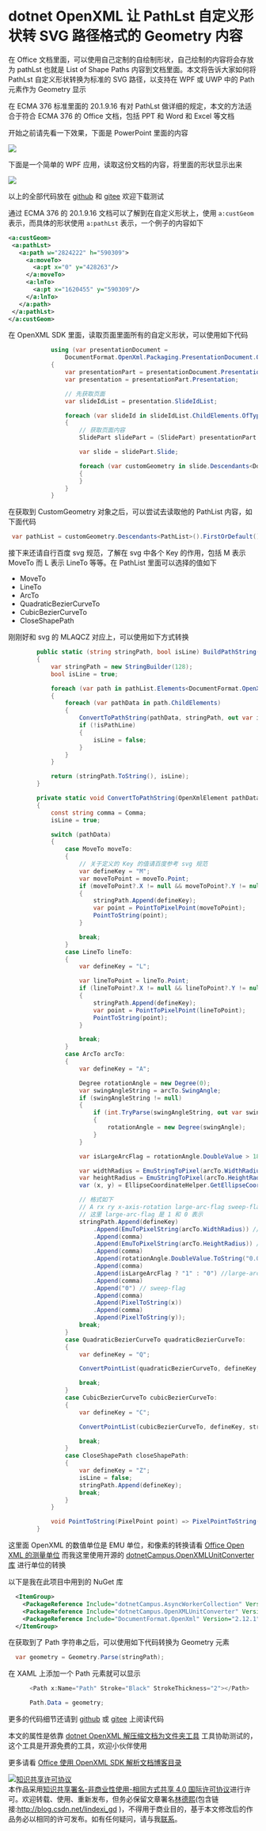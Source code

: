 
# dotnet OpenXML 让 PathLst 自定义形状转 SVG 路径格式的 Geometry 内容

在 Office 文档里面，可以使用自己定制的自绘制形状，自己绘制的内容将会存放为 pathLst 也就是 List of Shape Paths 内容到文档里面。本文将告诉大家如何将 PathLst 自定义形状转换为标准的 SVG 路径，以支持在 WPF 或 UWP 中的 Path 元素作为 Geometry 显示

<!--more-->



<!-- 发布 -->

在 ECMA 376 标准里面的 20.1.9.16 有对 PathLst 做详细的规定，本文的方法适合于符合 ECMA 376 的 Office 文档，包括 PPT 和 Word 和 Excel 等文档

开始之前请先看一下效果，下面是 PowerPoint 里面的内容

<!-- ![](image/dotnet OpenXML 让 PathLst 自定义形状转 SVG 路径格式的 Geometry 内容/dotnet OpenXML 让 PathLst 自定义形状转 SVG 路径格式的 Geometry 内容0.png) -->

![](http://image.acmx.xyz/lindexi%2F2021211430402141.jpg)

下面是一个简单的 WPF 应用，读取这份文档的内容，将里面的形状显示出来

<!-- ![](image/dotnet OpenXML 让 PathLst 自定义形状转 SVG 路径格式的 Geometry 内容/dotnet OpenXML 让 PathLst 自定义形状转 SVG 路径格式的 Geometry 内容1.gif) -->

![](http://image.acmx.xyz/lindexi%2Fdotnet%2520OpenXML%2520%25E8%25AE%25A9%2520PathLst%2520%25E8%2587%25AA%25E5%25AE%259A%25E4%25B9%2589%25E5%25BD%25A2%25E7%258A%25B6%25E8%25BD%25AC%2520SVG%2520%25E8%25B7%25AF%25E5%25BE%2584%25E6%25A0%25BC%25E5%25BC%258F%25E7%259A%2584%2520Geometry%2520%25E5%2586%2585%25E5%25AE%25B91.gif)

以上的全部代码放在 [github](https://github.com/lindexi/lindexi_gd/tree/78e625e3/LalyearnabodaLayheryacucha) 和 [gitee](https://gitee.com/lindexi/lindexi_gd/tree/78e625e3/LalyearnabodaLayheryacucha) 欢迎下载测试

通过 ECMA 376 的 20.1.9.16 文档可以了解到在自定义形状上，使用 `a:custGeom` 表示，而具体的形状使用 `a:pathLst` 表示，一个例子的内容如下

```xml
<a:custGeom>
 <a:pathLst>
   <a:path w="2824222" h="590309">
     <a:moveTo>
       <a:pt x="0" y="428263"/>
     </a:moveTo>
     <a:lnTo>
       <a:pt x="1620455" y="590309"/>
     </a:lnTo>
   </a:path>
 </a:pathLst>
</a:custGeom>
```

在 OpenXML SDK 里面，读取页面里面所有的自定义形状，可以使用如下代码

```csharp
            using (var presentationDocument =
                DocumentFormat.OpenXml.Packaging.PresentationDocument.Open("自定义形状.pptx", false))
            {
                var presentationPart = presentationDocument.PresentationPart;
                var presentation = presentationPart.Presentation;

                // 先获取页面
                var slideIdList = presentation.SlideIdList;

                foreach (var slideId in slideIdList.ChildElements.OfType<SlideId>())
                {
                    // 获取页面内容
                    SlidePart slidePart = (SlidePart) presentationPart.GetPartById(slideId.RelationshipId);

                    var slide = slidePart.Slide;

                    foreach (var customGeometry in slide.Descendants<DocumentFormat.OpenXml.Drawing.CustomGeometry>())
                    {
                    }
                }
            }
```

在获取到 CustomGeometry 对象之后，可以尝试去读取他的 PathList 内容，如下面代码

```csharp
 var pathList = customGeometry.Descendants<PathList>().FirstOrDefault();
```

接下来还请自行百度 svg 规范，了解在 svg 中各个 Key 的作用，包括 M 表示 MoveTo 而 L 表示 LineTo 等等。在 PathList 里面可以选择的值如下

- MoveTo
- LineTo
- ArcTo
- QuadraticBezierCurveTo
- CubicBezierCurveTo
- CloseShapePath

刚刚好和 svg 的 MLAQCZ 对应上，可以使用如下方式转换

```csharp
        public static (string stringPath, bool isLine) BuildPathString(PathList pathList)
        {
            var stringPath = new StringBuilder(128);
            bool isLine = true;

            foreach (var path in pathList.Elements<DocumentFormat.OpenXml.Drawing.Path>())
            {
                foreach (var pathData in path.ChildElements)
                {
                    ConvertToPathString(pathData, stringPath, out var isPathLine);
                    if (!isPathLine)
                    {
                        isLine = false;
                    }
                }
            }

            return (stringPath.ToString(), isLine);
        }

        private static void ConvertToPathString(OpenXmlElement pathData, StringBuilder stringPath, out bool isLine)
        {
            const string comma = Comma;
            isLine = true;

            switch (pathData)
            {
                case MoveTo moveTo:
                {
                    // 关于定义的 Key 的值请百度参考 svg 规范
                    var defineKey = "M";
                    var moveToPoint = moveTo.Point;
                    if (moveToPoint?.X != null && moveToPoint?.Y != null)
                    {
                        stringPath.Append(defineKey);
                        var point = PointToPixelPoint(moveToPoint);
                        PointToString(point);
                    }

                    break;
                }
                case LineTo lineTo:
                {
                    var defineKey = "L";

                    var lineToPoint = lineTo.Point;
                    if (lineToPoint?.X != null && lineToPoint?.Y != null)
                    {
                        stringPath.Append(defineKey);
                        var point = PointToPixelPoint(lineToPoint);
                        PointToString(point);
                    }

                    break;
                }
                case ArcTo arcTo:
                {
                    var defineKey = "A";

                    Degree rotationAngle = new Degree(0);
                    var swingAngleString = arcTo.SwingAngle;
                    if (swingAngleString != null)
                    {
                        if (int.TryParse(swingAngleString, out var swingAngle))
                        {
                            rotationAngle = new Degree(swingAngle);
                        }
                    }

                    var isLargeArcFlag = rotationAngle.DoubleValue > 180;

                    var widthRadius = EmuStringToPixel(arcTo.WidthRadius);
                    var heightRadius = EmuStringToPixel(arcTo.HeightRadius);
                    var (x, y) = EllipseCoordinateHelper.GetEllipseCoordinate(widthRadius, heightRadius, rotationAngle);

                    // 格式如下
                    // A rx ry x-axis-rotation large-arc-flag sweep-flag x y
                    // 这里 large-arc-flag 是 1 和 0 表示
                    stringPath.Append(defineKey)
                        .Append(EmuToPixelString(arcTo.WidthRadius)) //rx
                        .Append(comma)
                        .Append(EmuToPixelString(arcTo.HeightRadius)) //ry
                        .Append(comma)
                        .Append(rotationAngle.DoubleValue.ToString("0.000")) // x-axis-rotation
                        .Append(comma)
                        .Append(isLargeArcFlag ? "1" : "0") //large-arc-flag
                        .Append(comma)
                        .Append("0") // sweep-flag
                        .Append(comma)
                        .Append(PixelToString(x))
                        .Append(comma)
                        .Append(PixelToString(y));
                    break;
                }
                case QuadraticBezierCurveTo quadraticBezierCurveTo:
                {
                    var defineKey = "Q";

                    ConvertPointList(quadraticBezierCurveTo, defineKey, stringPath);

                    break;
                }
                case CubicBezierCurveTo cubicBezierCurveTo:
                {
                    var defineKey = "C";

                    ConvertPointList(cubicBezierCurveTo, defineKey, stringPath);

                    break;
                }
                case CloseShapePath closeShapePath:
                {
                    var defineKey = "Z";
                    isLine = false;
                    stringPath.Append(defineKey);
                    break;
                }
            }

            void PointToString(PixelPoint point) => PixelPointToString(point, stringPath);
        }

```

这里面 OpenXML 的数值单位是 EMU 单位，和像素的转换请看 [Office Open XML 的测量单位](https://blog.lindexi.com/post/Office-Open-XML-%E7%9A%84%E6%B5%8B%E9%87%8F%E5%8D%95%E4%BD%8D.html ) 而我这里使用开源的 [dotnetCampus.OpenXMLUnitConverter 库](https://github.com/dotnet-campus/dotnetCampus.OfficeDocumentZipper) 进行单位的转换

以下是我在此项目中用到的 NuGet 库

```xml
  <ItemGroup>
    <PackageReference Include="dotnetCampus.AsyncWorkerCollection" Version="1.6.0" />
    <PackageReference Include="dotnetCampus.OpenXMLUnitConverter" Version="1.0.4" />
    <PackageReference Include="DocumentFormat.OpenXml" Version="2.12.1" />
  </ItemGroup>
```

在获取到了 Path 字符串之后，可以使用如下代码转换为 Geometry 元素

```csharp
  var geometry = Geometry.Parse(stringPath);
```

在 XAML 上添加一个 Path 元素就可以显示

```csharp
      <Path x:Name="Path" Stroke="Black" StrokeThickness="2"></Path>

      Path.Data = geometry;
```

更多的代码细节还请到 [github](https://github.com/lindexi/lindexi_gd/tree/78e625e3/LalyearnabodaLayheryacucha) 或 [gitee](https://gitee.com/lindexi/lindexi_gd/tree/78e625e3/LalyearnabodaLayheryacucha) 上阅读代码

本文的属性是依靠 [dotnet OpenXML 解压缩文档为文件夹工具](https://blog.lindexi.com/post/dotnet-OpenXML-%E8%A7%A3%E5%8E%8B%E7%BC%A9%E6%96%87%E6%A1%A3%E4%B8%BA%E6%96%87%E4%BB%B6%E5%A4%B9%E5%B7%A5%E5%85%B7.html ) 工具协助测试的，这个工具是开源免费的工具，欢迎小伙伴使用

更多请看 [Office 使用 OpenXML SDK 解析文档博客目录](https://blog.lindexi.com/post/Office-%E4%BD%BF%E7%94%A8-OpenXML-SDK-%E8%A7%A3%E6%9E%90%E6%96%87%E6%A1%A3%E5%8D%9A%E5%AE%A2%E7%9B%AE%E5%BD%95.html )





<a rel="license" href="http://creativecommons.org/licenses/by-nc-sa/4.0/"><img alt="知识共享许可协议" style="border-width:0" src="https://licensebuttons.net/l/by-nc-sa/4.0/88x31.png" /></a><br />本作品采用<a rel="license" href="http://creativecommons.org/licenses/by-nc-sa/4.0/">知识共享署名-非商业性使用-相同方式共享 4.0 国际许可协议</a>进行许可。欢迎转载、使用、重新发布，但务必保留文章署名[林德熙](http://blog.csdn.net/lindexi_gd)(包含链接:http://blog.csdn.net/lindexi_gd )，不得用于商业目的，基于本文修改后的作品务必以相同的许可发布。如有任何疑问，请与我[联系](mailto:lindexi_gd@163.com)。